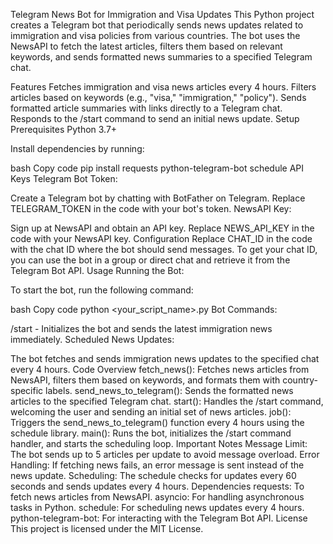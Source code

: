 Telegram News Bot for Immigration and Visa Updates
This Python project creates a Telegram bot that periodically sends news updates related to immigration and visa policies from various countries. The bot uses the NewsAPI to fetch the latest articles, filters them based on relevant keywords, and sends formatted news summaries to a specified Telegram chat.

Features
Fetches immigration and visa news articles every 4 hours.
Filters articles based on keywords (e.g., "visa," "immigration," "policy").
Sends formatted article summaries with links directly to a Telegram chat.
Responds to the /start command to send an initial news update.
Setup
Prerequisites
Python 3.7+

Install dependencies by running:

bash
Copy code
pip install requests python-telegram-bot schedule
API Keys
Telegram Bot Token:

Create a Telegram bot by chatting with BotFather on Telegram.
Replace TELEGRAM_TOKEN in the code with your bot's token.
NewsAPI Key:

Sign up at NewsAPI and obtain an API key.
Replace NEWS_API_KEY in the code with your NewsAPI key.
Configuration
Replace CHAT_ID in the code with the chat ID where the bot should send messages. To get your chat ID, you can use the bot in a group or direct chat and retrieve it from the Telegram Bot API.
Usage
Running the Bot:

To start the bot, run the following command:

bash
Copy code
python <your_script_name>.py
Bot Commands:

/start - Initializes the bot and sends the latest immigration news immediately.
Scheduled News Updates:

The bot fetches and sends immigration news updates to the specified chat every 4 hours.
Code Overview
fetch_news(): Fetches news articles from NewsAPI, filters them based on keywords, and formats them with country-specific labels.
send_news_to_telegram(): Sends the formatted news articles to the specified Telegram chat.
start(): Handles the /start command, welcoming the user and sending an initial set of news articles.
job(): Triggers the send_news_to_telegram() function every 4 hours using the schedule library.
main(): Runs the bot, initializes the /start command handler, and starts the scheduling loop.
Important Notes
Message Limit: The bot sends up to 5 articles per update to avoid message overload.
Error Handling: If fetching news fails, an error message is sent instead of the news update.
Scheduling: The schedule checks for updates every 60 seconds and sends updates every 4 hours.
Dependencies
requests: To fetch news articles from NewsAPI.
asyncio: For handling asynchronous tasks in Python.
schedule: For scheduling news updates every 4 hours.
python-telegram-bot: For interacting with the Telegram Bot API.
License
This project is licensed under the MIT License.
